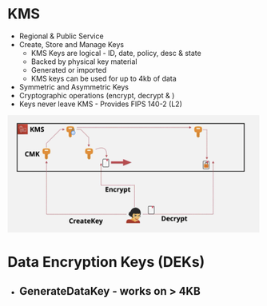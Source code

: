 # KMS
- Regional & Public Service
- Create, Store and Manage Keys
	- KMS Keys are logical - ID, date, policy, desc & state
	- Backed by physical key material
	- Generated or imported
	- KMS keys can be used for up to 4kb of data
- Symmetric and Asymmetric Keys
- Cryptographic operations (encrypt, decrypt & )
- Keys never leave KMS - Provides FIPS 140-2 (L2)

![](AWS/Cloud%20Solutions%20Architect/Personal%20Notes/attachments/Pasted%20image%2020240323225843.png)
# Data Encryption Keys (DEKs)
- GenerateDataKey - works on > 4KB
	- 